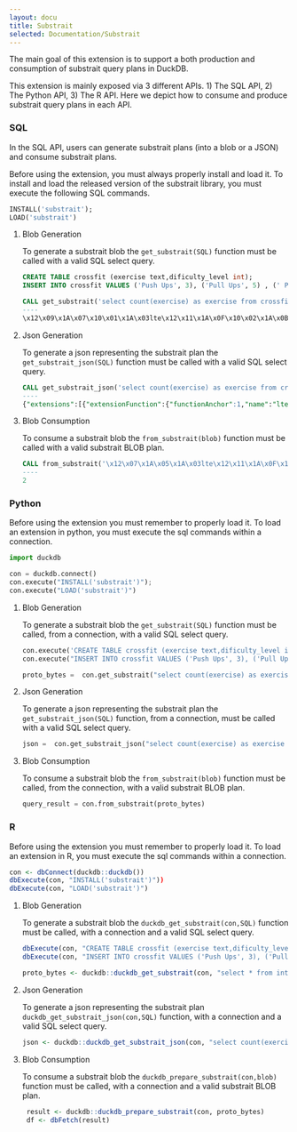 ```yaml
---
layout: docu
title: Substrait
selected: Documentation/Substrait
---
```


The main goal of this extension is to support a both production and consumption of substrait query plans in DuckDB.

This extension is mainly exposed via 3 different APIs. 1) The SQL API, 2) The Python API, 3) The R API.
Here we depict how to consume and produce substrait query plans in each API.

<!--
Additionally, see the [repo](https://github.com/duckdblabs/substrait) for further usage details.
-->

### SQL
In the SQL API, users can generate substrait plans (into a blob or a JSON) and consume substrait plans.

Before using the extension, you must always properly install and load it. 
To install and load the released version of the substrait library, you must execute the following SQL commands.
```sql
INSTALL('substrait');
LOAD('substrait')
```

1) Blob Generation
     
     To generate a substrait blob the ```get_substrait(SQL)``` function must be called with a valid SQL select query.
     ```sql
     CREATE TABLE crossfit (exercise text,dificulty_level int);
     INSERT INTO crossfit VALUES ('Push Ups', 3), ('Pull Ups', 5) , (' Push Jerk', 7), ('Bar Muscle Up', 10);
     
     CALL get_substrait('select count(exercise) as exercise from crossfit where dificulty_level <=5')
     ----
     \x12\x09\x1A\x07\x10\x01\x1A\x03lte\x12\x11\x1A\x0F\x10\x02\x1A\x0Bis_not_null\x12\x09\x1A\x07\x10\x03\x1A\x03and\x12\x10\x1A\x0E\x10\x04\x1A\x0Acount_star\x1A\xCB\x01\x12\xC8\x01\x0A\xBB\x01:\xB8\x01\x12\xAB\x01"\xA8\x01\x12\x97\x01\x0A\x94\x01\x12.\x0A\x08exercise\x0A\x0Fdificulty_level\x12\x11\x0A\x07\xB2\x01\x04\x08\x0D\x18\x01\x0A\x04*\x02\x10\x01\x18\x02\x1AJ\x1AH\x08\x03\x1A\x04\x0A\x02\x10\x01""\x1A \x1A\x1E\x08\x01\x1A\x04*\x02\x10\x01"\x0C\x1A\x0A\x12\x08\x0A\x04\x12\x02\x08\x01"\x00"\x06\x1A\x04\x0A\x02(\x05"\x1A\x1A\x18\x1A\x16\x08\x02\x1A\x04*\x02\x10\x01"\x0C\x1A\x0A\x12\x08\x0A\x04\x12\x02\x08\x01"\x00"\x0A\x0A\x06\x0A\x02\x08\x01\x0A\x00\x10\x01:\x0A\x0A\x08crossfit\x1A\x00"\x0A\x0A\x08\x08\x04*\x04:\x02\x10\x01\x1A\x08\x12\x06\x0A\x02\x12\x00"\x00\x12\x08exercise
     ```
2) Json Generation
     
     To generate a json representing  the substrait plan the ```get_substrait_json(SQL)``` function must be called with a valid SQL select query.
     ```sql
     CALL get_substrait_json('select count(exercise) as exercise from crossfit where dificulty_level <=5')
     ----
     {"extensions":[{"extensionFunction":{"functionAnchor":1,"name":"lte"}},{"extensionFunction":{"functionAnchor":2,"name":"is_not_null"}},{"extensionFunction":{"functionAnchor":3,"name":"and"}},{"extensionFunction":{"functionAnchor":4,"name":"count_star"}}],"relations":[{"root":{"input":{"project":{"input":{"aggregate":{"input":{"read":{"baseSchema":{"names":["exercise","dificulty_level"],"struct":{"types":[{"varchar":{"length":13,"nullability":"NULLABILITY_NULLABLE"}},{"i32":{"nullability":"NULLABILITY_NULLABLE"}}],"nullability":"NULLABILITY_REQUIRED"}},"filter":{"scalarFunction":{"functionReference":3,"outputType":{"bool":{"nullability":"NULLABILITY_NULLABLE"}},"arguments":[{"value":{"scalarFunction":{"functionReference":1,"outputType":{"i32":{"nullability":"NULLABILITY_NULLABLE"}},"arguments":[{"value":{"selection":{"directReference":{"structField":{"field":1}},"rootReference":{}}}},{"value":{"literal":{"i32":5}}}]}}},{"value":{"scalarFunction":{"functionReference":2,"outputType":{"i32":{"nullability":"NULLABILITY_NULLABLE"}},"arguments":[{"value":{"selection":{"directReference":{"structField":{"field":1}},"rootReference":{}}}}]}}}]}},"projection":{"select":{"structItems":[{"field":1},{}]},"maintainSingularStruct":true},"namedTable":{"names":["crossfit"]}}},"groupings":[{}],"measures":[{"measure":{"functionReference":4,"outputType":{"i64":{"nullability":"NULLABILITY_NULLABLE"}}}}]}},"expressions":[{"selection":{"directReference":{"structField":{}},"rootReference":{}}}]}},"names":["exercise"]}}]}
     ```
3) Blob Consumption
     
     To consume a substrait blob the ```from_substrait(blob)``` function must be called with a valid substrait BLOB plan.
     ```sql
     CALL from_substrait('\x12\x07\x1A\x05\x1A\x03lte\x12\x11\x1A\x0F\x10\x01\x1A\x0Bis_not_null\x12\x09\x1A\x07\x10\x02\x1A\x03and\x12\x10\x1A\x0E\x10\x03\x1A\x0Acount_star\x1A\xA4\x01\x12\xA1\x01\x0A\x94\x01:\x91\x01\x12\x86\x01"\x83\x01\x12y:w\x12c\x12a\x12+\x0A)\x12\x1B\x0A\x08exercise\x0A\x0Fdificulty_level:\x0A\x0A\x08crossfit\x1A2\x1A0\x08\x02"\x18\x1A\x16\x1A\x14"\x0A\x1A\x08\x12\x06\x0A\x04\x12\x02\x08\x01"\x06\x1A\x04\x0A\x02(\x05"\x12\x1A\x10\x1A\x0E\x08\x01"\x0A\x1A\x08\x12\x06\x0A\x04\x12\x02\x08\x01\x1A\x08\x12\x06\x0A\x04\x12\x02\x08\x01\x1A\x06\x12\x04\x0A\x02\x12\x00\x1A\x00"\x04\x0A\x02\x08\x03\x1A\x06\x12\x04\x0A\x02\x12\x00\x12\x08exercise'::BLOB)
     ----
     2
   ```

### Python
Before using the extension you must remember to properly load it. To load an extension in python, you must execute the sql commands within a connection.
```python
import duckdb

con = duckdb.connect()
con.execute("INSTALL('substrait')");
con.execute("LOAD('substrait')")
```

1) Blob Generation
     
     To generate a substrait blob the ```get_substrait(SQL)``` function must be called, from a connection, with a valid SQL select query.
     ```python
     con.execute('CREATE TABLE crossfit (exercise text,dificulty_level int);')
     con.execute("INSERT INTO crossfit VALUES ('Push Ups', 3), ('Pull Ups', 5) , (' Push Jerk', 7), ('Bar Muscle Up', 10);")
     
     proto_bytes =  con.get_substrait("select count(exercise) as exercise from crossfit where dificulty_level <=5")     
   ```
2) Json Generation
     
     To generate a json representing  the substrait plan the ```get_substrait_json(SQL)``` function, from a connection, must be called with a valid SQL select query.
     ```python
     json =  con.get_substrait_json("select count(exercise) as exercise from crossfit where dificulty_level <=5").fetchone()[0]
     ```
3) Blob Consumption
     
     To consume a substrait blob the ```from_substrait(blob)``` function must be called, from the connection, with a valid substrait BLOB plan.
     ```python
     query_result = con.from_substrait(proto_bytes)
    ```

### R
Before using the extension you must remember to properly load it. To load an extension in R, you must execute the sql commands within a connection.
```r
con <- dbConnect(duckdb::duckdb())
dbExecute(con, "INSTALL('substrait')"))
dbExecute(con, "LOAD('substrait')")
```
1) Blob Generation
     
     To generate a substrait blob the ```duckdb_get_substrait(con,SQL)``` function must be called, with a connection and a valid SQL select query.
     ```r
     dbExecute(con, "CREATE TABLE crossfit (exercise text,dificulty_level int);")
     dbExecute(con, "INSERT INTO crossfit VALUES ('Push Ups', 3), ('Pull Ups', 5) , (' Push Jerk', 7), ('Bar Muscle Up', 10);")
     
     proto_bytes <- duckdb::duckdb_get_substrait(con, "select * from integers limit 5")    
   ```
2) Json Generation
     
     To generate a json representing  the substrait plan  ```duckdb_get_substrait_json(con,SQL)``` function, with a connection and a valid SQL select query.
     ```r
     json <- duckdb::duckdb_get_substrait_json(con, "select count(exercise) as exercise from crossfit where dificulty_level <=5")
     ```
3) Blob Consumption
     
     To consume a substrait blob the ```duckdb_prepare_substrait(con,blob)``` function must be called, with a connection and a valid substrait BLOB plan.
     ```r
      result <- duckdb::duckdb_prepare_substrait(con, proto_bytes)
      df <- dbFetch(result)
    ```
